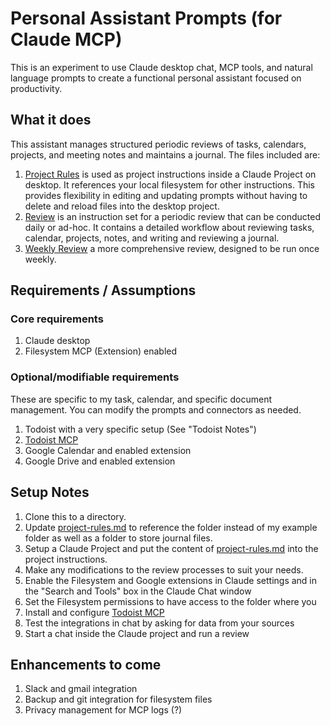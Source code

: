 # Personal Assistant Prompts (for Claude MCP)
This is an experiment to use Claude desktop chat, MCP tools, and natural language prompts to create a functional personal assistant focused on productivity.

## What it does
This assistant manages structured periodic reviews of tasks, calendars, projects, and meeting notes and maintains a journal. The files included are:
1. [Project Rules](project-rules.md) is used as project instructions inside a Claude Project on desktop. It references your local filesystem for other instructions. This provides flexibility in editing and updating prompts without having to delete and reload files into the desktop project.
2. [Review](review.md) is an instruction set for a periodic review that can be conducted daily or ad-hoc. It contains a detailed workflow about reviewing tasks, calendar, projects, notes, and writing and reviewing a journal.
3. [Weekly Review](weekly-review.md) a more comprehensive review, designed to be run once weekly.

## Requirements / Assumptions
### Core requirements
1. Claude desktop
1. Filesystem MCP (Extension) enabled

### Optional/modifiable requirements
These are specific to my task, calendar, and specific document management. You can modify the prompts and connectors as needed.
1. Todoist with a very specific setup (See "Todoist Notes")
1. [Todoist MCP](https://github.com/Doist/todoist-mcp)
1. Google Calendar and enabled extension
1. Google Drive and enabled extension

## Setup Notes
1. Clone this to a directory.
1. Update [project-rules.md](project-rules.md) to reference the folder instead of my example folder as well as a folder to store journal files.
1. Setup a Claude Project and put the content of [project-rules.md](project-rules.md) into the project instructions.
1. Make any modifications to the review processes to suit your needs.
1. Enable the Filesystem and Google extensions in Claude settings and in the "Search and Tools" box in the Claude Chat window
1. Set the Filesystem permissions to have access to the folder where you
1. Install and configure [Todoist MCP](https://github.com/Doist/todoist-mcp)
1. Test the integrations in chat by asking for data from your sources
1. Start a chat inside the Claude project and run a review

## Enhancements to come
1. Slack and gmail integration
1. Backup and git integration for filesystem files
1. Privacy management for MCP logs (?)
